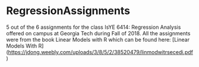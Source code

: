 # RegressionAssignments
5 out of the 6 assignments for the class IsYE 6414: Regression Analysis offered on campus at Georgia Tech during Fall of 2018. 
All the assignments were from the book Linear Models with R which can be found here: [Linear Models With R] (https://jdong.weebly.com/uploads/3/8/5/2/38520479/linmodwitrsecedi.pdf)

